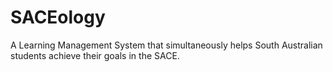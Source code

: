 # SACEology
A Learning Management System that simultaneously helps South Australian students achieve their goals in the SACE.
